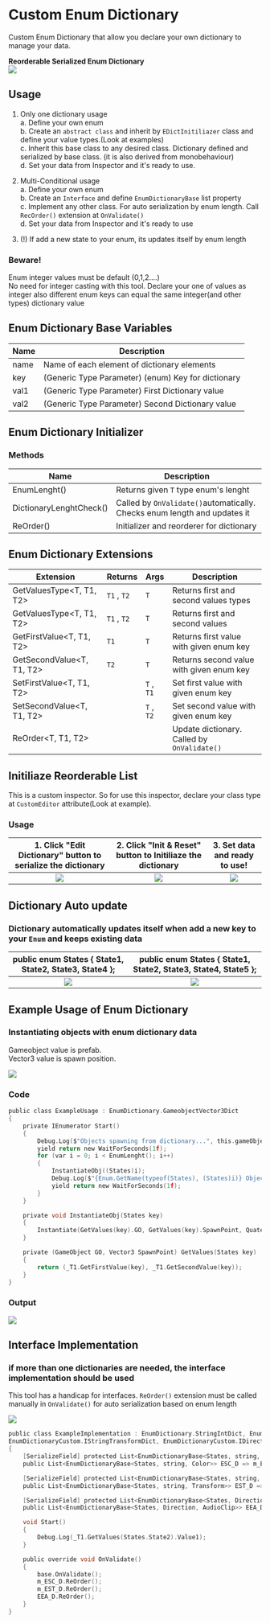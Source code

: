 # Custom Enum Dictionary
Custom Enum Dictionary that allow you declare your own dictionary to manage your data.

<b>Reorderable Serialized Enum Dictionary</b><br>
<img src="/_github/screenshots/I2.png">

## Usage
1. Only one dictionary usage  
  a. Define your own enum  
  b. Create an `abstract class` and inherit by `EDictInitiliazer` class and define your value types.(Look at examples)  
  c. Inherit this base class to any desired class. Dictionary defined and serialized by base class. (it is also derived from monobehaviour)  
  d. Set your data from Inspector and it's ready to use.  
2. Multi-Conditional usage  
  a. Define your own enum  
  b. Create an `Interface` and define `EnumDictionaryBase` list property  
  c. Implement any other class. For auto serialization by enum length. Call `RecOrder()` extension at `OnValidate()`  
  d. Set your data from Inspector and it's ready to use  
  
3. (!) If add a new state to your enum, its updates itself by enum length  
  
### Beware! 
  Enum integer values must be default (0,1,2....)  
  No need for integer casting with this tool. Declare your one of values as integer also different enum keys can equal the same integer(and other types) dictionary value  

## Enum Dictionary Base Variables
| Name            | Description                                          |
| --------------- | ---------------------------------------------------- |
| name            | Name of each element of dictionary elements          |
| key             | (Generic Type Parameter) (enum) Key for dictionary   |
| val1            | (Generic Type Parameter) First Dictionary value      |
| val2            | (Generic Type Parameter) Second Dictionary value     |

## Enum Dictionary Initializer
### Methods
| Name                    |  Description                              |
| ----------------------- | ----------------------------------------- |
| EnumLenght()            | Returns given `T` type enum's lenght      |
| DictionaryLenghtCheck() | Called by `OnValidate()`automatically. Checks enum length and updates it|
| ReOrder()               | Initializer and reorderer for dictionary  |


## Enum Dictionary Extensions
| Extension                  | Returns        | Args                   |Description                                          |
| -------------------------- | -------------- | ------ |-------------------------------------------------------------------- |
| GetValuesType<T, T1, T2>   | `T1` , `T2`    | `T`    | Returns first and second values types |
| GetValuesType<T, T1, T2>   | `T1` , `T2`    | `T`    | Returns first and second values |
| GetFirstValue<T, T1, T2>   | `T1`           | `T`    | Returns first value with given enum key    |
| GetSecondValue<T, T1, T2>  | `T2`           | `T`    | Returns second value with given enum key   |
| SetFirstValue<T, T1, T2>   |                | `T` , `T1`  | Set first value with given enum key   |
| SetSecondValue<T, T1, T2>  |                | `T` , `T2`  | Set second value with given enum key   |
| ReOrder<T, T1, T2>         |                |        | Update dictionary. Called by `OnValidate()`|

## Initiliaze Reorderable List

This is a custom inspector. So for use this inspector, declare your class type at `CustomEditor` attribute(Look at example).
### Usage

| 1. Click "Edit Dictionary" button to serialize the dictionary  |  2. Click "Init & Reset" button to Initiliaze the dictionary | 3. Set data and ready to use! |
|:---:|:---:|:---:|
| <img src="/_github/screenshots/I0.png">  |  <img src="/_github/screenshots/I1.png"> | <img src="/_github/screenshots/I2.png"> |

## Dictionary Auto update

### Dictionary automatically updates itself when add a new key to your `Enum` and keeps existing data

|public enum States { State1, State2, State3, State4 };|public enum States { State1, State2, State3, State4, State5 };|
|:---:|:---:|
| <img src="/_github/screenshots/I2.png">  |  <img src="/_github/screenshots/I4.png"> |


## Example Usage of Enum Dictionary

### Instantiating objects with enum dictionary data
Gameobject value is prefab.  
Vector3 value is spawn position.

<img src="/_github/screenshots/ExampleUsage.png"/>

### Code

```c
public class ExampleUsage : EnumDictionary.GameobjectVector3Dict
{
    private IEnumerator Start()
    {
        Debug.Log($"Objects spawning from dictionary...", this.gameObject);
        yield return new WaitForSeconds(1f);
        for (var i = 0; i < EnumLenght(); i++)
        {
            InstantiateObj((States)i);
            Debug.Log($"{Enum.GetName(typeof(States), (States)i)} Object spawned!");
            yield return new WaitForSeconds(1f);
        }
    }

    private void InstantiateObj(States key)
    {
        Instantiate(GetValues(key).GO, GetValues(key).SpawnPoint, Quaternion.identity);
    }

    private (GameObject GO, Vector3 SpawnPoint) GetValues(States key)
    {
        return (_T1.GetFirstValue(key), _T1.GetSecondValue(key));
    }
}
```
### Output
<img src="/_github/screenshots/ExampleEditor.png">

## Interface Implementation

### if more than one dictionaries are needed, the interface implementation should be used
This tool has a handicap for interfaces. `ReOrder()` extension must be called manually in `OnValidate()` for auto serialization based on enum length

<img src="/_github/screenshots/Interface.png"/>

```c
public class ExampleImplementation : EnumDictionary.StringIntDict, EnumDictionaryCustom.IStringColorDict,
EnumDictionaryCustom.IStringTransformDict, EnumDictionaryCustom.IDirectionAudioDict
{
    [SerializeField] protected List<EnumDictionaryBase<States, string, Color>> m_ESC_D;
    public List<EnumDictionaryBase<States, string, Color>> ESC_D => m_ESC_D;

    [SerializeField] protected List<EnumDictionaryBase<States, string, Transform>> m_EST_D;
    public List<EnumDictionaryBase<States, string, Transform>> EST_D => m_EST_D;

    [SerializeField] protected List<EnumDictionaryBase<States, Direction, AudioClip>> m_EEA_D;
    public List<EnumDictionaryBase<States, Direction, AudioClip>> EEA_D => m_EEA_D;

    void Start()
    {
        Debug.Log(_T1.GetValues(States.State2).Value1);
    }

    public override void OnValidate()
    {
        base.OnValidate();
        m_ESC_D.ReOrder();
        m_EST_D.ReOrder();
        EEA_D.ReOrder();
    }
}
```

